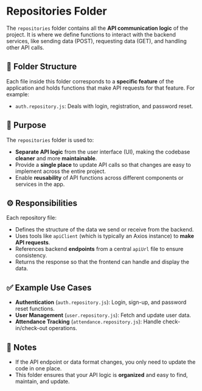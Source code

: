 # Repositories Folder

The `repositories` folder contains all the **API communication logic** of the project. It is where we define functions to interact with the backend services, like sending data (POST), requesting data (GET), and handling other API calls.

## 📁 Folder Structure

Each file inside this folder corresponds to a **specific feature** of the application and holds functions that make API requests for that feature. For example:

- `auth.repository.js`: Deals with login, registration, and password reset.

## 🎯 Purpose

The `repositories` folder is used to:
- **Separate API logic** from the user interface (UI), making the codebase **cleaner** and more **maintainable**.
- Provide a **single place** to update API calls so that changes are easy to implement across the entire project.
- Enable **reusability** of API functions across different components or services in the app.

## ⚙️ Responsibilities

Each repository file:
- Defines the structure of the data we send or receive from the backend.
- Uses tools like `apiClient` (which is typically an Axios instance) to **make API requests**.
- References backend **endpoints** from a central `apiUrl` file to ensure consistency.
- Returns the response so that the frontend can handle and display the data.

## ✅ Example Use Cases

- **Authentication** (`auth.repository.js`): Login, sign-up, and password reset functions.
- **User Management** (`user.repository.js`): Fetch and update user data.
- **Attendance Tracking** (`attendance.repository.js`): Handle check-in/check-out operations.

## 📝 Notes

- If the API endpoint or data format changes, you only need to update the code in one place.
- This folder ensures that your API logic is **organized** and easy to find, maintain, and update.
